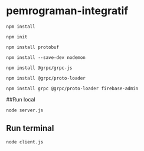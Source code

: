 # pemrograman-integratif
```
npm install
```

```
npm init
```

```
npm install protobuf
```

```
npm install --save-dev nodemon
```

```
npm install @grpc/grpc-js
```

```
npm install @grpc/proto-loader
```

```
npm install grpc @grpc/proto-loader firebase-admin
```

##Run local
```
node server.js
```

## Run terminal
```
node client.js
```
